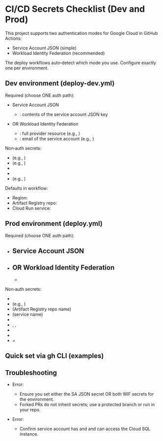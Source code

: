 # CI/CD Secrets Checklist (Dev and Prod)

This project supports two authentication modes for Google Cloud in GitHub Actions:

- Service Account JSON (simple)
- Workload Identity Federation (recommended)

The deploy workflows auto‑detect which mode you use. Configure exactly one per environment.

## Dev environment (deploy-dev.yml)

Required (choose ONE auth path):

- Service Account JSON
  - : contents of the service account JSON key

- OR Workload Identity Federation
  - : full provider resource (e.g., )
  - : email of the service account (e.g., )

Non‑auth secrets:

-  (e.g., )
-  (e.g., )
- 
- 
-  (e.g., )

Defaults in workflow:

- Region: 
- Artifact Registry repo: 
- Cloud Run service: 

## Prod environment (deploy.yml)

Required (choose ONE auth path):

- Service Account JSON
  - 

- OR Workload Identity Federation
  - 
  - 

Non‑auth secrets:

- 
-  (e.g., )
-  (Artifact Registry repo name)
-  (service name)
- 
- , , 
- 
- 
-  = 

## Quick set via gh CLI (examples)



## Troubleshooting

- Error: 
  - Ensure you set either the SA JSON secret OR both WIF secrets for the environment.
  - Forked PRs do not inherit secrets; use a protected branch or run in your repo.

- Error: 
  - Confirm service account has  and  and can access the Cloud SQL instance.

